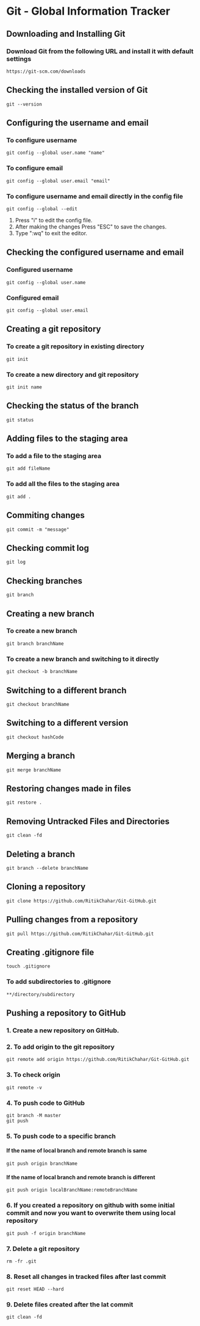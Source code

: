 # Git - Global Information Tracker

## Downloading and Installing Git
### Download Git from the following URL and install it with default settings
```
https://git-scm.com/downloads
```
## Checking the installed version of Git
```
git --version
```
## Configuring the username and email
### To configure username
```
git config --global user.name "name"
```
### To configure email
```
git config --global user.email "email"
```
### To configure username and email directly in the config file
```
git config --global --edit
```
1. Press "i" to edit the config file.
2. After making the changes Press "ESC" to save the changes.
3. Type ":wq" to exit the editor.
## Checking the configured username and email
### Configured username
```
git config --global user.name 
```
### Configured email
```
git config --global user.email
```
## Creating a git repository 
### To create a git repository in existing directory
```
git init
```
### To create a new directory and git repository
```
git init name
```
## Checking the status of the branch
```
git status
```
## Adding files to the staging area
### To add a file to the staging area
```
git add fileName
```
### To add all the files to the staging area
```
git add .
```
## Commiting changes 
```
git commit -m "message"
```
## Checking commit log
```
git log
```
## Checking branches
```
git branch
```
## Creating a new branch
### To create a new branch
```
git branch branchName
```
### To create a new branch and switching to it directly
```
git checkout -b branchName
```
## Switching to a different branch
```
git checkout branchName
```
## Switching to a different version
```
git checkout hashCode
```
## Merging a branch
```
git merge branchName
```
## Restoring changes made in files
```
git restore .
```
## Removing Untracked Files and Directories
```
git clean -fd
```
## Deleting a branch
```
git branch --delete branchName
```
## Cloning a repository
```
git clone https://github.com/RitikChahar/Git-GitHub.git
```
## Pulling changes from a repository
```
git pull https://github.com/RitikChahar/Git-GitHub.git
```
## Creating .gitignore file
```
touch .gitignore
```
### To add subdirectories to .gitignore
```
**/directory/subdirectory
```
## Pushing a repository to GitHub
### 1. Create a new repository on GitHub.
### 2. To add origin to the git repository
```
git remote add origin https://github.com/RitikChahar/Git-GitHub.git 
```
### 3. To check origin
```
git remote -v
```
### 4. To push code to GitHub
```
git branch -M master
git push
```
### 5. To push code to a specific branch
#### If the name of local branch and remote branch is same 
```
git push origin branchName
```
#### If the name of local branch and remote branch is different
```
git push origin localBranchName:remoteBranchName
```
### 6. If you created a repository on github with some initial commit and now you want to overwrite them using local repository
```
git push -f origin branchName
```
### 7. Delete a git repository
```
rm -fr .git
```
### 8. Reset all changes in tracked files after last commit
```
git reset HEAD --hard
```
### 9. Delete files created after the lat commit
```
git clean -fd
```
